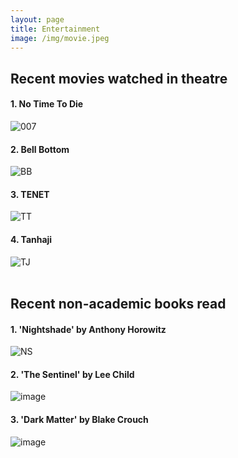 ```yaml
---
layout: page
title: Entertainment
image: /img/movie.jpeg
---
```


## Recent movies watched in theatre  

#### 1. No Time To Die
![007](https://user-images.githubusercontent.com/50674138/146722800-a347af98-220e-454f-92f4-e9fd19154e52.png)<br/>

#### 2. Bell Bottom
![BB](https://user-images.githubusercontent.com/50674138/146722949-5f1a75b5-6db9-421f-bfe5-ed3dc2744b71.png)<br/>

#### 3. TENET
![TT](https://user-images.githubusercontent.com/50674138/146724622-3c929aee-c0d1-4600-836b-a001824f143f.png)

#### 4. Tanhaji
![TJ](https://user-images.githubusercontent.com/50674138/146723341-5663d99c-4b6f-4131-bb53-65205ae5f761.png)<br/>
<br/>
## Recent non-academic books read  

#### 1. 'Nightshade' by Anthony Horowitz
![NS](https://user-images.githubusercontent.com/50674138/146724383-bcda93da-408b-4d68-a40f-a0bbce2f3f24.png)<br/>

#### 2. 'The Sentinel' by Lee Child
![image](https://user-images.githubusercontent.com/50674138/146724766-e12964a2-445a-47ee-ab96-7a0f81a28607.png)<br/>

#### 3. 'Dark Matter' by Blake Crouch
![image](https://user-images.githubusercontent.com/50674138/146724870-570b28aa-1d70-4c97-9a48-c8f2c47782cd.png)<br/>
